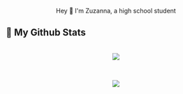 



<p align="center">Hey 👋 I'm Zuzanna, a high school student</p>


## 🚀 My Github Stats

<div align="center">
<br>
<img  src="https://github-readme-stats.vercel.app/api?username=ZuzannaZawartka&show_icons=true&theme=tokyonight" />
</div>

##

<br>

 <div align="center">
 <img align="center" src="https://github-readme-stats.vercel.app/api/top-langs/?username=ZuzannaZawartka&theme=tokyonight&layout=compact)](https://github.com/ZuzannaZawartka/github-readme-stats" />
</a>
 </div>







